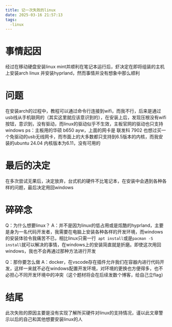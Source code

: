 ```yaml
---
title: 记一次失败的linux
date: 2025-03-16 21:57:13
tags: 
  -linux
---
```


# 事情起因

经过在移动硬盘安装linux mint并顺利在笔记本运行后，虾决定在即将组装的主机上安装arch linux 并安装hyprland，然而事情并没有想象中那么顺利

# 问题

在安装arch的过程中，教程可以通过命令行连接到wifi，而我不行，后来是通过usb线从手机联网的（其实这里就应该意识到的），在安装上后，发现压根没有wifi按钮，意识到，没有驱动，而linux的驱动似乎不生效，主板官网的驱动也只支持windows
ps：主板用的华硕 b650 ayw，上面的网卡是 联发科 7902
也想过买一个免驱动的usb无线网卡，而市面上的大多数都只支持到6.5版本的内核，而我安装的ubuntu 24.04 内核版本为6.11，没有可用的

# 最后的决定

在多次尝试无果后，决定放弃，台式机的硬件不比笔记本，在安装中会遇到各种各样的问题，最后决定用回windows

# 碎碎念

Q：为什么想要linux？
A：并不是因为linux的低占用或是炫酷的hyprland，主要是身为一名代码开发者，我需要在电脑上安装各种各样的开发环境，而windows的安装体验令我痛苦不已，相比linux只需一行` apt install`或是`pacman -S install`就可以解决的事情，在windows上的安装简直就是折磨。即使这次用回windows，我也不会再通过那种方法进行开发

Q：那你要怎么做
A：docker，在vscode存在插件允许我们在容器内进行代码开发，这样一来就不必在windows配置开发环境，对环境的更换也方便得多，也不必担心不同开发环境中的冲突（这个题材将会在后续发数个博客，给自己立flag）

# 结尾

此次失败的原因主要是没有实现了解所买硬件对linux的支持情况，谨以此文章警示以后的自己和其他想要安装linux的人

